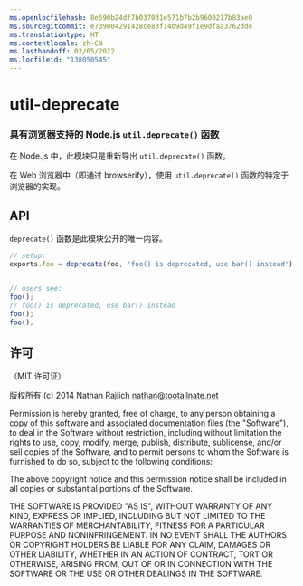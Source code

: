 ```yaml
---
ms.openlocfilehash: 8e590b24df7b037031e571b7b2b9600217b83ae0
ms.sourcegitcommit: e739004291428ce83f14b9d49f1e9dfaa3762dde
ms.translationtype: HT
ms.contentlocale: zh-CN
ms.lasthandoff: 02/05/2022
ms.locfileid: "138050545"
---
```

<a name="util-deprecate"></a>util-deprecate
==============
### <a name="the-nodejs-utildeprecate-function-with-browser-support"></a>具有浏览器支持的 Node.js `util.deprecate()` 函数

在 Node.js 中，此模块只是重新导出 `util.deprecate()` 函数。

在 Web 浏览器中（即通过 browserify），使用 `util.deprecate()` 函数的特定于浏览器的实现。


## <a name="api"></a>API

`deprecate()` 函数是此模块公开的唯一内容。

``` javascript
// setup:
exports.foo = deprecate(foo, 'foo() is deprecated, use bar() instead');


// users see:
foo();
// foo() is deprecated, use bar() instead
foo();
foo();
```


## <a name="license"></a>许可

（MIT 许可证）

版权所有 (c) 2014 Nathan Rajlich <nathan@tootallnate.net>

Permission is hereby granted, free of charge, to any person obtaining a copy of this software and associated documentation files (the "Software"), to deal in the Software without restriction, including without limitation the rights to use, copy, modify, merge, publish, distribute, sublicense, and/or sell copies of the Software, and to permit persons to whom the Software is furnished to do so, subject to the following conditions:

The above copyright notice and this permission notice shall be included in all copies or substantial portions of the Software.

THE SOFTWARE IS PROVIDED "AS IS", WITHOUT WARRANTY OF ANY KIND, EXPRESS OR IMPLIED, INCLUDING BUT NOT LIMITED TO THE WARRANTIES OF MERCHANTABILITY, FITNESS FOR A PARTICULAR PURPOSE AND NONINFRINGEMENT. IN NO EVENT SHALL THE AUTHORS OR COPYRIGHT HOLDERS BE LIABLE FOR ANY CLAIM, DAMAGES OR OTHER LIABILITY, WHETHER IN AN ACTION OF CONTRACT, TORT OR OTHERWISE, ARISING FROM, OUT OF OR IN CONNECTION WITH THE SOFTWARE OR THE USE OR OTHER DEALINGS IN THE SOFTWARE.

